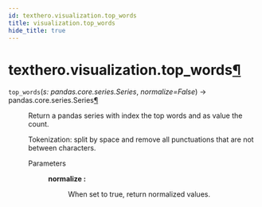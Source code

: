 ```yaml
---
id: texthero.visualization.top_words
title: visualization.top_words
hide_title: true
---
```


<div>
<div class="section" id="texthero-visualization-top-words">
<h1>texthero.visualization.top_words<a class="headerlink" href="#texthero-visualization-top-words" title="Permalink to this headline">¶</a></h1>
<dl class="py function">
<dt id="texthero.visualization.top_words">
<code class="sig-name descname">top_words</code><span class="sig-paren">(</span><em class="sig-param"><span class="n">s</span><span class="p">:</span> <span class="n">pandas.core.series.Series</span></em>, <em class="sig-param"><span class="n">normalize</span><span class="o">=</span><span class="default_value">False</span></em><span class="sig-paren">)</span> → pandas.core.series.Series<a class="headerlink" href="#texthero.visualization.top_words" title="Permalink to this definition">¶</a></dt>
<dd><p>Return a pandas series with index the top words and as value the count.</p>
<p>Tokenization: split by space and remove all punctuations that are not between characters.</p>
<dl class="field-list simple">
<dt class="field-odd">Parameters</dt>
<dd class="field-odd"><dl class="simple">
<dt><strong>normalize :</strong></dt><dd><p>When set to true, return normalized values.</p>
</dd>
</dl>
</dd>
</dl>
</dd></dl>
</div>
</div>